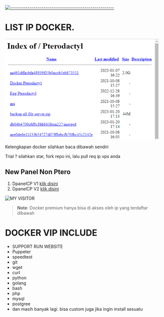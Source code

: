 [![-----------------------------------------------------](https://raw.githubusercontent.com/andreasbm/readme/master/assets/lines/colored.png)](#table-of-contents)
# LIST IP DOCKER.
<img src="Screenshot_20230607-134836.png">

<p>Kelengkapan docker silahkan baca dibawah sendiri</p>
<p>Trial ? silahkan star, fork repo ini, lalu pull req ip vps anda</p>

## New Panel Non Ptero
1. DpanelCP V1 [klik disini](https://github.com/amiruldev20/ippanel/blob/main/TUTOR-RUN-WEBSITE.txt)
2. DpanelCP V2 [klik disini](url.com)

 <p align="center">

![MY VISITOR](https://komarev.com/ghpvc/?username=amiruldev20&color=green)

</p>

 > **Note**:  Docker premium hanya bisa di akses oleh ip yang terdaftar dibawah
 
 # DOCKER VIP INCLUDE
 - SUPPORT RUN WEBSITE
 - Puppeter
 - speedtest
 - git
 - wget
 - curl
 - python
 - golang
 - bash
 - php
 - mysql
 - postgree
 - dan masih banyak lagi.
 bisa custom juga jika ingin install sesuatu
